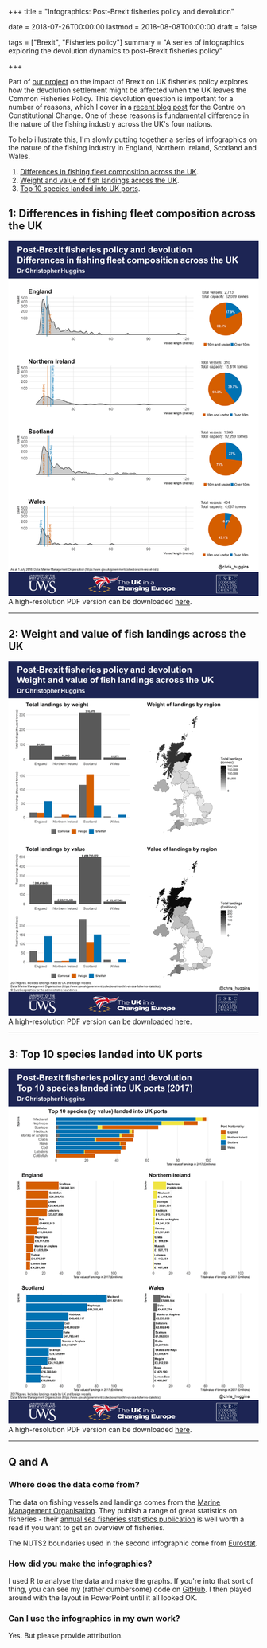 +++
title = "Infographics: Post-Brexit fisheries policy and devolution"

date = 2018-07-26T00:00:00
lastmod = 2018-08-08T00:00:00
draft = false

tags = ["Brexit", "Fisheries policy"]
summary = "A series of infographics exploring the devolution dynamics to post-Brexit fisheries policy"

+++

Part of [our project](http://ukandeu.ac.uk/brexitresearch/uk-fisheries-policy-post-brexit-multi-level-challenges-and-opportunities/) on the impact of Brexit on UK fisheries policy explores how the devolution settlement might be affected when the UK leaves the Common Fisheries Policy. This devolution question is important for a number of reasons, which I cover in a [recent blog post](https://www.centreonconstitutionalchange.ac.uk/blog/why-devolution-matters-fisheries-policy) for the Centre on Constitutional Change. One of these reasons is fundamental difference in the nature of the fishing industry across the UK's four nations.

To help illustrate this, I'm slowly putting together a series of infographics on the nature of the fishing industry in England, Northern Ireland, Scotland and Wales.

1. [Differences in fishing fleet composition across the UK](#1-differences-in-fishing-fleet-composition-across-the-uk).
2. [Weight and value of fish landings across the UK](#2-weight-and-value-of-fish-landings-across-the-uk).
3. [Top 10 species landed into UK ports](#3-top-10-species-landed-into-uk-ports).

## 1: Differences in fishing fleet composition across the UK

![](https://github.com/christopherhuggins/website/raw/master/static/img/posts/20180726/fisheriesdevo_infographic_fleetcomposition.png)
A high-resolution PDF version can be downloaded [here](http://christopherhuggins.uk/pdf/fisheriesdevo_infographic_1_fleetcomposition.pdf).

---

## 2: Weight and value of fish landings across the UK

![](https://github.com/christopherhuggins/website/raw/master/static/img/posts/20180726/fisheriesdevo_infographic_2_landings.png)
A high-resolution PDF version can be downloaded [here](http://christopherhuggins.uk/pdf/fisheriesdevo_infographic_2_landings.pdf).

---

## 3: Top 10 species landed into UK ports

![](https://github.com/christopherhuggins/website/raw/master/static/img/posts/20180726/fisheriesdevo_infographic_3_topspecies.png)
A high-resolution PDF version can be downloaded [here](http://christopherhuggins.uk/pdf/fisheriesdevo_infographic_3_topspecies.pdf).

---

## Q and A

### Where does the data come from?
The data on fishing vessels and landings comes from the [Marine Management Organisation](https://www.gov.uk/government/organisations/marine-management-organisation/about/statistics). They publish a range of great statistics on fisheries - their [annual sea fisheries statistics publication](https://www.gov.uk/government/collections/uk-sea-fisheries-annual-statistics) is well worth a read if you want to get an overview of fisheries.

The NUTS2 boundaries used in the second infographic come from [Eurostat](http://ec.europa.eu/eurostat/web/gisco/geodata/reference-data/administrative-units-statistical-units/nuts).

### How did you make the infographics?
I used R to analyse the data and make the graphs. If you're into that sort of thing, you can see my (rather cumbersome) code on [GitHub](https://github.com/christopherhuggins/fisheries_devo_infographics). I then played around with the layout in PowerPoint until it all looked OK.

### Can I use the infographics in my own work?
Yes. But please provide attribution.



